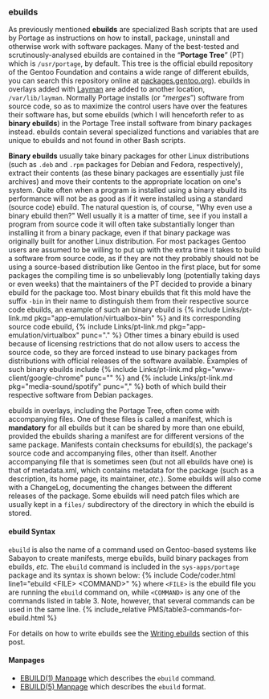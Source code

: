 ### ebuilds
As previously mentioned **ebuilds** are specialized Bash scripts that are used by Portage as instructions on how to install, package, uninstall and otherwise work with software packages. Many of the best-tested and scrutinously-analysed ebuilds are contained in the &ldquo;**Portage Tree**&rdquo; (PT) which is `/usr/portage`, by default. This tree is the official ebuild repository of the Gentoo Foundation and contains a wide range of different ebuilds, you can search this repository online at [packages.gentoo.org](https://packages.gentoo.org)). ebuilds in overlays added with [Layman](#layman) are added to another location, `/var/lib/layman`. Normally Portage installs (or &ldquo;*merges*&rdquo;) software from source code, so as to maximize the control users have over the features their software has, but some ebuilds (which I will henceforth refer to as **binary ebuilds**) in the Portage Tree install software from binary packages instead. ebuilds contain several specialized functions and variables that are unique to ebuilds and not found in other Bash scripts.

**Binary ebuilds** usually take binary packages for other Linux distributions (such as `.deb` and `.rpm` packages for Debian and Fedora, respectively), extract their contents (as these binary packages are essentially just file archives) and move their contents to the appropriate location on one's system. Quite often when a program is installed using a binary ebuild its performance will not be as good as if it were installed using a standard (source code) ebuild. The natural question is, of course, "Why even use a binary ebuild then?" Well usually it is a matter of time, see if you install a program from source code it will often take substantially longer than installing it from a binary package, even if that binary package was originally built for another Linux distribution. For most packages Gentoo users are assumed to be willing to put up with the extra time it takes to build a software from source code, as if they are not they probably should not be using a source-based distribution like Gentoo in the first place, but for some packages the compiling time is so unbelievably long (potentially taking days or even weeks) that the maintainers of the PT decided to provide a binary ebuild for the package too. Most binary ebuilds that fit this mold have the suffix `-bin` in their name to distinguish them from their respective source code ebuilds, an example of such an binary ebuild is {% include Links/pt-link.md pkg="app-emulation/virtualbox-bin" %} and its corresponding source code ebuild, {% include Links/pt-link.md pkg="app-emulation/virtualbox" punc="." %} Other times a binary ebuild is used because of licensing restrictions that do not allow users to access the source code, so they are forced instead to use binary packages from distributions with official releases of the software available. Examples of such binary ebuilds include {% include Links/pt-link.md pkg="www-client/google-chrome" punc="" %} and {% include Links/pt-link.md pkg="media-sound/spotify" punc="," %} both of which build their respective software from Debian packages.

ebuilds in overlays, including the Portage Tree, often come with accompanying files. One of these files is called a manifest, which is **mandatory** for all ebuilds but it can be shared by more than one ebuild, provided the ebuilds sharing a manifest are for different versions of the same package. Manifests contain checksums for ebuild(s), the package's source code and accompanying files, other than itself. Another accompanying file that is sometimes seen (but not all ebuilds have one) is that of metadata.xml, which contains metadata for the package (such as a description, its home page, its maintainer, *etc.*). Some ebuilds will also come with a ChangeLog, documenting the changes between the different releases of the package. Some ebuilds will need patch files which are usually kept in a `files/` subdirectory of the directory in which the ebuild is stored.

#### ebuild Syntax
`ebuild` is also the name of a command used on Gentoo-based systems like Sabayon to create manifests, merge ebuilds, build binary packages from ebuilds, *etc.* The `ebuild` command is included in the `sys-apps/portage` package and its syntax is shown below:
{% include Code/coder.html line1="ebuild &lt;FILE&gt; &lt;COMMAND&gt;" %}
where `<FILE>` is the ebuild file you are running the `ebuild` command on, while `<COMMAND>` is any one of the commands listed in table 3. Note, however, that several commands can be used in the same line.
{% include_relative PMS/table3-commands-for-ebuild.html %}

For details on how to write ebuilds see the [Writing ebuilds](#writing-ebuilds) section of this post.

#### Manpages
* [EBUILD(1) Manpage](/man/ebuild.1.html) which describes the `ebuild` command.
* [EBUILD(5) Manpage](/man/ebuild.5.html) which describes the `ebuild` format.
